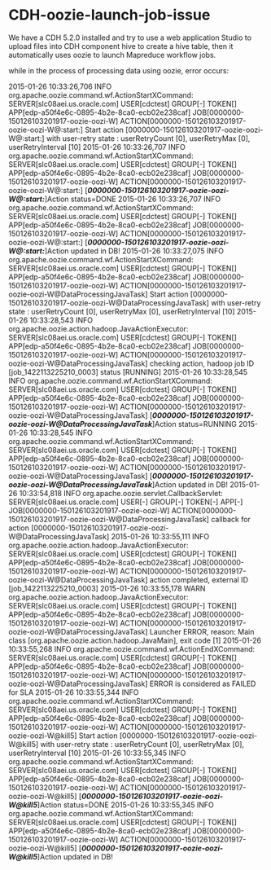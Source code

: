 # CDH-oozie-launch-job-issue


We have a CDH 5.2.0 installed and try to use a web application Studio to upload files into CDH component hive to create a hive table, then it automatically uses oozie to launch Mapreduce workflow jobs.

while in the process of processing data using oozie, error occurs:

2015-01-26 10:33:26,706 INFO org.apache.oozie.command.wf.ActionStartXCommand: SERVER[slc08aei.us.oracle.com] USER[cdctest] GROUP[-] TOKEN[] APP[edp-a50f4e6c-0895-4b2e-8ca0-ecb02e238caf] JOB[0000000-150126103201917-oozie-oozi-W] ACTION[0000000-150126103201917-oozie-oozi-W@:start:] Start action [0000000-150126103201917-oozie-oozi-W@:start:] with user-retry state : userRetryCount [0], userRetryMax [0], userRetryInterval [10]
2015-01-26 10:33:26,707 INFO org.apache.oozie.command.wf.ActionStartXCommand: SERVER[slc08aei.us.oracle.com] USER[cdctest] GROUP[-] TOKEN[] APP[edp-a50f4e6c-0895-4b2e-8ca0-ecb02e238caf] JOB[0000000-150126103201917-oozie-oozi-W] ACTION[0000000-150126103201917-oozie-oozi-W@:start:] [***0000000-150126103201917-oozie-oozi-W@:start:***]Action status=DONE
2015-01-26 10:33:26,707 INFO org.apache.oozie.command.wf.ActionStartXCommand: SERVER[slc08aei.us.oracle.com] USER[cdctest] GROUP[-] TOKEN[] APP[edp-a50f4e6c-0895-4b2e-8ca0-ecb02e238caf] JOB[0000000-150126103201917-oozie-oozi-W] ACTION[0000000-150126103201917-oozie-oozi-W@:start:] [***0000000-150126103201917-oozie-oozi-W@:start:***]Action updated in DB!
2015-01-26 10:33:27,075 INFO org.apache.oozie.command.wf.ActionStartXCommand: SERVER[slc08aei.us.oracle.com] USER[cdctest] GROUP[-] TOKEN[] APP[edp-a50f4e6c-0895-4b2e-8ca0-ecb02e238caf] JOB[0000000-150126103201917-oozie-oozi-W] ACTION[0000000-150126103201917-oozie-oozi-W@DataProcessingJavaTask] Start action [0000000-150126103201917-oozie-oozi-W@DataProcessingJavaTask] with user-retry state : userRetryCount [0], userRetryMax [0], userRetryInterval [10]
2015-01-26 10:33:28,543 INFO org.apache.oozie.action.hadoop.JavaActionExecutor: SERVER[slc08aei.us.oracle.com] USER[cdctest] GROUP[-] TOKEN[] APP[edp-a50f4e6c-0895-4b2e-8ca0-ecb02e238caf] JOB[0000000-150126103201917-oozie-oozi-W] ACTION[0000000-150126103201917-oozie-oozi-W@DataProcessingJavaTask] checking action, hadoop job ID [job_1422113225210_0003] status [RUNNING]
2015-01-26 10:33:28,545 INFO org.apache.oozie.command.wf.ActionStartXCommand: SERVER[slc08aei.us.oracle.com] USER[cdctest] GROUP[-] TOKEN[] APP[edp-a50f4e6c-0895-4b2e-8ca0-ecb02e238caf] JOB[0000000-150126103201917-oozie-oozi-W] ACTION[0000000-150126103201917-oozie-oozi-W@DataProcessingJavaTask] [***0000000-150126103201917-oozie-oozi-W@DataProcessingJavaTask***]Action status=RUNNING
2015-01-26 10:33:28,545 INFO org.apache.oozie.command.wf.ActionStartXCommand: SERVER[slc08aei.us.oracle.com] USER[cdctest] GROUP[-] TOKEN[] APP[edp-a50f4e6c-0895-4b2e-8ca0-ecb02e238caf] JOB[0000000-150126103201917-oozie-oozi-W] ACTION[0000000-150126103201917-oozie-oozi-W@DataProcessingJavaTask] [***0000000-150126103201917-oozie-oozi-W@DataProcessingJavaTask***]Action updated in DB!
2015-01-26 10:33:54,818 INFO org.apache.oozie.servlet.CallbackServlet: SERVER[slc08aei.us.oracle.com] USER[-] GROUP[-] TOKEN[-] APP[-] JOB[0000000-150126103201917-oozie-oozi-W] ACTION[0000000-150126103201917-oozie-oozi-W@DataProcessingJavaTask] callback for action [0000000-150126103201917-oozie-oozi-W@DataProcessingJavaTask]
2015-01-26 10:33:55,111 INFO org.apache.oozie.action.hadoop.JavaActionExecutor: SERVER[slc08aei.us.oracle.com] USER[cdctest] GROUP[-] TOKEN[] APP[edp-a50f4e6c-0895-4b2e-8ca0-ecb02e238caf] JOB[0000000-150126103201917-oozie-oozi-W] ACTION[0000000-150126103201917-oozie-oozi-W@DataProcessingJavaTask] action completed, external ID [job_1422113225210_0003]
2015-01-26 10:33:55,178 WARN org.apache.oozie.action.hadoop.JavaActionExecutor: SERVER[slc08aei.us.oracle.com] USER[cdctest] GROUP[-] TOKEN[] APP[edp-a50f4e6c-0895-4b2e-8ca0-ecb02e238caf] JOB[0000000-150126103201917-oozie-oozi-W] ACTION[0000000-150126103201917-oozie-oozi-W@DataProcessingJavaTask] Launcher ERROR, reason: Main class [org.apache.oozie.action.hadoop.JavaMain], exit code [1]
2015-01-26 10:33:55,268 INFO org.apache.oozie.command.wf.ActionEndXCommand: SERVER[slc08aei.us.oracle.com] USER[cdctest] GROUP[-] TOKEN[] APP[edp-a50f4e6c-0895-4b2e-8ca0-ecb02e238caf] JOB[0000000-150126103201917-oozie-oozi-W] ACTION[0000000-150126103201917-oozie-oozi-W@DataProcessingJavaTask] ERROR is considered as FAILED for SLA
2015-01-26 10:33:55,344 INFO org.apache.oozie.command.wf.ActionStartXCommand: SERVER[slc08aei.us.oracle.com] USER[cdctest] GROUP[-] TOKEN[] APP[edp-a50f4e6c-0895-4b2e-8ca0-ecb02e238caf] JOB[0000000-150126103201917-oozie-oozi-W] ACTION[0000000-150126103201917-oozie-oozi-W@kill5] Start action [0000000-150126103201917-oozie-oozi-W@kill5] with user-retry state : userRetryCount [0], userRetryMax [0], userRetryInterval [10]
2015-01-26 10:33:55,345 INFO org.apache.oozie.command.wf.ActionStartXCommand: SERVER[slc08aei.us.oracle.com] USER[cdctest] GROUP[-] TOKEN[] APP[edp-a50f4e6c-0895-4b2e-8ca0-ecb02e238caf] JOB[0000000-150126103201917-oozie-oozi-W] ACTION[0000000-150126103201917-oozie-oozi-W@kill5] [***0000000-150126103201917-oozie-oozi-W@kill5***]Action status=DONE
2015-01-26 10:33:55,345 INFO org.apache.oozie.command.wf.ActionStartXCommand: SERVER[slc08aei.us.oracle.com] USER[cdctest] GROUP[-] TOKEN[] APP[edp-a50f4e6c-0895-4b2e-8ca0-ecb02e238caf] JOB[0000000-150126103201917-oozie-oozi-W] ACTION[0000000-150126103201917-oozie-oozi-W@kill5] [***0000000-150126103201917-oozie-oozi-W@kill5***]Action updated in DB!
